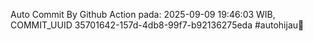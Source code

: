 Auto Commit By Github Action pada: 2025-09-09 19:46:03 WIB, COMMIT_UUID 35701642-157d-4db8-99f7-b92136275eda #autohijau🗿
